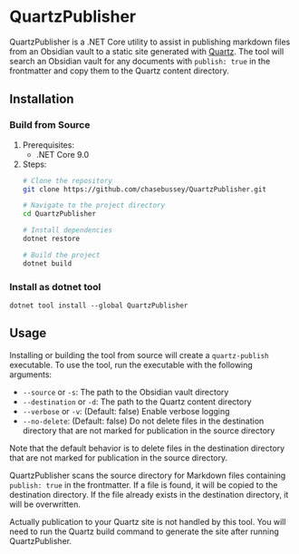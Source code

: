 # QuartzPublisher

QuartzPublisher is a .NET Core utility to assist in publishing markdown files from an Obsidian vault to
a static site generated with [Quartz](https://quartz.jzhao.xyz). The tool will search an Obsidian vault
for any documents with `publish: true` in the frontmatter and copy them to the Quartz content directory.

## Installation
### Build from Source
1. Prerequisites:
   - .NET Core 9.0
2. Steps:
   ```sh
   # Clone the repository
   git clone https://github.com/chasebussey/QuartzPublisher.git

   # Navigate to the project directory
   cd QuartzPublisher

   # Install dependencies
   dotnet restore
   
   # Build the project
   dotnet build
   ```
### Install as dotnet tool
`dotnet tool install --global QuartzPublisher`

## Usage
Installing or building the tool from source will create a `quartz-publish` executable. To use the tool, run the executable with the following arguments:
- `--source` or `-s`: The path to the Obsidian vault directory
- `--destination` or `-d`: The path to the Quartz content directory
- `--verbose` or `-v`: (Default: false) Enable verbose logging
- `--no-delete`: (Default: false) Do not delete files in the destination directory that are not marked for publication in the source directory

Note that the default behavior is to delete files in the destination directory that are not marked for publication in the source directory.

QuartzPublisher scans the source directory for Markdown files containing `publish: true` in the frontmatter. If a file is found, it will be copied to the destination directory. If the file already exists in the destination directory, it will be overwritten.

Actually publication to your Quartz site is not handled by this tool. You will need to run the Quartz build command to generate the site after running QuartzPublisher.